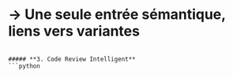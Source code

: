 # → Une seule entrée sémantique, liens vers variantes
```

##### **3. Code Review Intelligent**
```python
